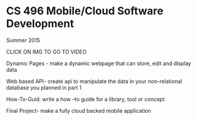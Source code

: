 # CS 496 Mobile/Cloud Software Development

Summer 2015 

CLICK ON IMG TO GO TO VIDEO

Dynamic Pages - make a dynamic webpage that can store, edit and display data

Web based API- create api to manipulate the data in your non-relational database you planned in part 1

How-To-Guid: write a how –to guide for a library, tool or concept

Final Project- make a fully cloud backed mobile application

